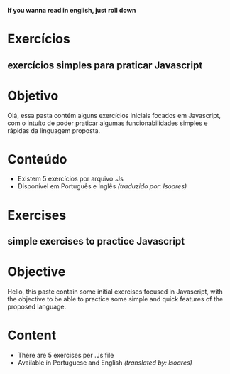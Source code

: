 **If you wanna read in english, just roll down**

# Exercícios

## exercícios simples para praticar Javascript

# Objetivo
Olá, essa pasta contém alguns exercícios iniciais focados em Javascript, com o intuíto
de poder praticar algumas funcionabilidades simples e rápidas da linguagem proposta.

# Conteúdo
- Existem 5 exercícios por arquivo .Js
- Disponível em Português e Inglês *(traduzido por: lsoares)*

##

# Exercises

## simple exercises to practice Javascript

# Objective
Hello, this paste contain some initial exercises focused in Javascript, with the objective
to be able to practice some simple and quick features of the proposed language.

# Content
- There are 5 exercises per .Js file
- Available in Portuguese and English *(translated by: lsoares)*
